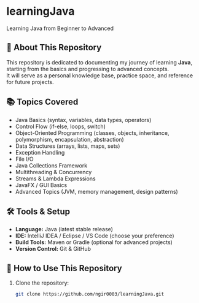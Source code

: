 # learningJava  
Learning Java from Beginner to Advanced  

## 📌 About This Repository  
This repository is dedicated to documenting my journey of learning **Java**, starting from the basics and progressing to advanced concepts.  
It will serve as a personal knowledge base, practice space, and reference for future projects.  

## 📚 Topics Covered  
- Java Basics (syntax, variables, data types, operators)  
- Control Flow (if-else, loops, switch)  
- Object-Oriented Programming (classes, objects, inheritance, polymorphism, encapsulation, abstraction)  
- Data Structures (arrays, lists, maps, sets)  
- Exception Handling  
- File I/O  
- Java Collections Framework  
- Multithreading & Concurrency  
- Streams & Lambda Expressions  
- JavaFX / GUI Basics  
- Advanced Topics (JVM, memory management, design patterns)  

## 🛠️ Tools & Setup  
- **Language:** Java (latest stable release)  
- **IDE:** IntelliJ IDEA / Eclipse / VS Code (choose your preference)  
- **Build Tools:** Maven or Gradle (optional for advanced projects)  
- **Version Control:** Git & GitHub  

## 🚀 How to Use This Repository  
1. Clone the repository:  
   ```bash
   git clone https://github.com/ngir0003/learningJava.git
